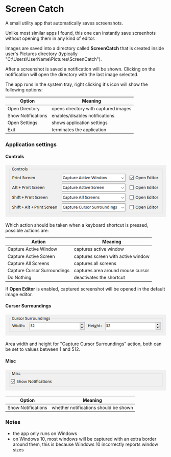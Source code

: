 # Screen Catch

A small utility app that automatically saves screenshots.

Unlike most similar apps I found, this one can instantly save
screenhots without opening them in any kind of editor.

Images are saved into a directory called **ScreenCatch** that is
created inside user's Pictures directory (typically "C:\Users\UserName\Pictures\ScreenCatch").

After a screenshot is saved a notification will be shown.
Clicking on the notification will open the directory with the last image selected.

The app runs in the system tray, right clicking it's icon will show the following options:

Option | Meaning
------ | -------
Open Directory | opens directory with captured images
Show Notifications | enables/disables notifications
Open Settings | shows application settings
Exit | terminates the application

### Application settings

#### Controls

![control settings screenshot](screenshot-settings-controls.png)

Which action should be taken when a keyboard shortcut is pressed, possible actions are: 

Action | Meaning
------ | -------
Capture Active Window | captures active window
Capture Active Screen | captures screen with active window
Capture All Screens | captures all screens
Capture Cursor Surroundings | captures area around mouse cursor
Do Nothing | deactivates the shortcut

If **Open Editor** is enabled, captured screenshot will be opened in the default image editor.

#### Cursor Surroundings

![cursor surroundings settings screenshot](screenshot-settings-area.png)

Area width and height for "Capture Cursor Surroundings" action,
both can be set to values between 1 and 512.

#### Misc

![misc settings screenshot](screenshot-settings-misc.png)

Option | Meaning
------ | -------
Show Notifications | whether notifications should be shown

### Notes

- the app only runs on Windows
- on Windows 10, most windows will be captured with an extra border around them, this is because Windows 10 incorrectly reports window sizes

